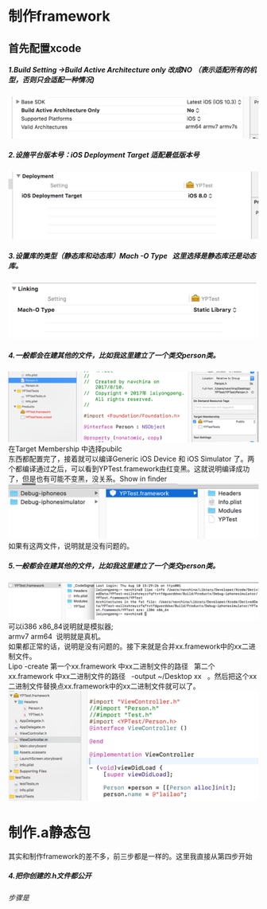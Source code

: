 # 制作framework<br>
## 首先配置xcode<br>
##### 1.Build Setting ->Build Active Architecture only 改成NO （表示适配所有的机型，否则只会适配一种情况)<br>
![image text](https://github.com/lyp1992/Create-a.-or-frmaework/blob/master/build%20Active.png)
##### 2.设施平台版本号：iOS Deployment Target  适配最低版本号
![image text](https://github.com/lyp1992/Create-a.-or-frmaework/blob/master/ios%20Target.png)
##### 3.设置库的类型（静态库和动态库）Mach -O Type   这里选择是静态库还是动态库。
![image text](https://github.com/lyp1992/Create-a.-or-frmaework/blob/master/machTYpe.png)
##### 4.一般都会在建其他的文件，比如我这里建立了一个类交person类。
![image text](https://github.com/lyp1992/Create-a.-or-frmaework/blob/master/PersonPNG.png)<br>
在Target Membership 中选择pubilc<br>
东西都配置完了，接着就可以编译Generic iOS Device  和  iOS Simulator  了。两个都编译通过之后，可以看到YPTest.framework由红变黑。这就说明编译成功了，但是也有可能不变黑，没关系。Show in finder<br>
![image text](https://github.com/lyp1992/Create-a.-or-frmaework/blob/master/test.png)
如果有这两文件，说明就是没有问题的。<br>
##### 5.一般都会在建其他的文件，比如我这里建立了一个类交person类。
![image text](https://github.com/lyp1992/Create-a.-or-frmaework/blob/master/terminalDetail.png)<br>
可以i386 x86_84说明就是模拟器;<br>
armv7 arm64  说明就是真机。<br>
	如果都正常的话，说明是没有问题的。接下来就是合并xx.framework中的xx二进制文件。<br>
Lipo -create 第一个xx.framework 中xx二进制文件的路径    第二个xx.framework 中xx二进制文件的路径   -output ~/Desktop  xx   。然后把这个xx二进制文件替换点xx.framework中的xx二进制文件就可以了。<br>
![image text](https://github.com/lyp1992/Create-a.-or-frmaework/blob/master/personDetail.png)

# 制作.a静态包<br>
其实和制作framework的差不多，前三步都是一样的。这里我直接从第四步开始
##### 4.把你创建的.h文件都公开
###### 步骤是

